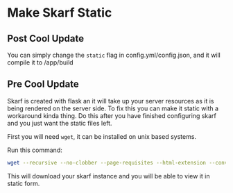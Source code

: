 # Make Skarf Static

## Post Cool Update

You can simply change the `static` flag in config.yml/config.json, and it will compile it to /app/build

## Pre Cool Update

Skarf is created with flask an it will take up your server resources as
it is being rendered on the server side. To fix this you can make it
static with a workaround kinda thing. Do this after you have finished
configuring skarf and you just want the static files left.

First you will need `wget`, it can be installed on unix based systems.

Run this command:

```sh
wget --recursive --no-clobber --page-requisites --html-extension --convert-links -restrict-file-names=windows [link to your skarf instance]
```

This will download your skarf instance and you will be able to view it
in static form.
